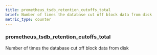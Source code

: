 ```yaml
---
title: prometheus_tsdb_retention_cutoffs_total
brief: Number of times the database cut off block data from disk
metric_type: counter
---
```

### prometheus_tsdb_retention_cutoffs_total

Number of times the database cut off block data from disk